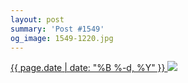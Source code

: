 ```yaml
---
layout: post
summary: 'Post #1549'
og_image: 1549-1220.jpg
---
```


<p>
 <time>
  <a href="/1549">
   {{ page.date | date: "%B %-d, %Y" }}
  </a>
 </time>
 <a href="/1549">
  <img data-taken="12/19/2021" sizes="(min-width: 700px) 50vw, calc(100vw - 2rem)" src="{{ site.assets_url }}/1549-610.jpg" srcset="{{ site.assets_url }}/1549-305.jpg 305w, {{ site.assets_url }}/1549-610.jpg 610w, {{ site.assets_url }}/1549-915.jpg 915w, {{ site.assets_url }}/1549-1220.jpg 1220w"/>
 </a>
</p>
